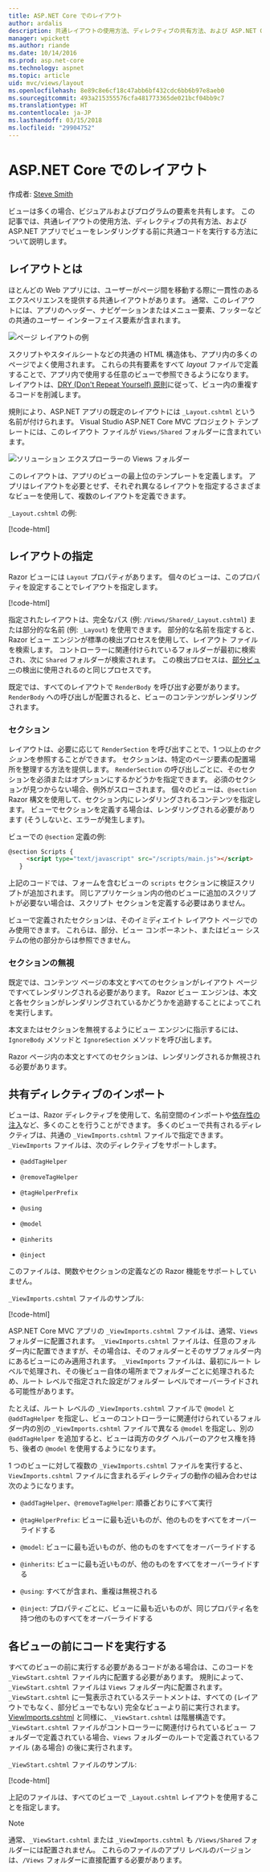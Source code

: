 ```yaml
---
title: ASP.NET Core でのレイアウト
author: ardalis
description: 共通レイアウトの使用方法、ディレクティブの共有方法、および ASP.NET Core アプリでビューをレンダリングする前に共通コードを実行する方法について説明します。
manager: wpickett
ms.author: riande
ms.date: 10/14/2016
ms.prod: asp.net-core
ms.technology: aspnet
ms.topic: article
uid: mvc/views/layout
ms.openlocfilehash: 8e89c8e6cf18c47abb6bf432cdc6bb6b97e8aeb0
ms.sourcegitcommit: 493a215355576cfa481773365de021bcf04bb9c7
ms.translationtype: HT
ms.contentlocale: ja-JP
ms.lasthandoff: 03/15/2018
ms.locfileid: "29904752"
---
```

# <a name="layout-in-aspnet-core"></a>ASP.NET Core でのレイアウト

作成者: [Steve Smith](https://ardalis.com/)

ビューは多くの場合、ビジュアルおよびプログラムの要素を共有します。 この記事では、共通レイアウトの使用方法、ディレクティブの共有方法、および ASP.NET アプリでビューをレンダリングする前に共通コードを実行する方法について説明します。

## <a name="what-is-a-layout"></a>レイアウトとは

ほとんどの Web アプリには、ユーザーがページ間を移動する際に一貫性のあるエクスペリエンスを提供する共通レイアウトがあります。 通常、このレイアウトには、アプリのヘッダー、ナビゲーションまたはメニュー要素、フッターなどの共通のユーザー インターフェイス要素が含まれます。

![ページ レイアウトの例](layout/_static/page-layout.png)

スクリプトやスタイルシートなどの共通の HTML 構造体も、アプリ内の多くのページでよく使用されます。 これらの共有要素をすべて *layout* ファイルで定義することで、アプリ内で使用する任意のビューで参照できるようになります。 レイアウトは、[DRY (Don't Repeat Yourself) 原則](http://deviq.com/don-t-repeat-yourself/)に従って、ビュー内の重複するコードを削減します。

規則により、ASP.NET アプリの既定のレイアウトには `_Layout.cshtml` という名前が付けられます。 Visual Studio ASP.NET Core MVC プロジェクト テンプレートには、このレイアウト ファイルが `Views/Shared` フォルダーに含まれています。

![ソリューション エクスプローラーの Views フォルダー](layout/_static/web-project-views.png)

このレイアウトは、アプリのビューの最上位のテンプレートを定義します。 アプリはレイアウトを必要とせず、それぞれ異なるレイアウトを指定するさまざまなビューを使用して、複数のレイアウトを定義できます。

`_Layout.cshtml` の例:

[!code-html[](../../common/samples/WebApplication1/Views/Shared/_Layout.cshtml?highlight=42,66)]

## <a name="specifying-a-layout"></a>レイアウトの指定

Razor ビューには `Layout` プロパティがあります。 個々のビューは、このプロパティを設定することでレイアウトを指定します。

[!code-html[](../../common/samples/WebApplication1/Views/_ViewStart.cshtml?highlight=2)]

指定されたレイアウトは、完全なパス (例: `/Views/Shared/_Layout.cshtml`) または部分的な名前 (例: `_Layout`) を使用できます。 部分的な名前を指定すると、Razor ビュー エンジンが標準の検出プロセスを使用して、レイアウト ファイルを検索します。 コントローラーに関連付けられているフォルダーが最初に検索され、次に `Shared` フォルダーが検索されます。 この検出プロセスは、[部分ビュー](partial.md)の検出に使用されるのと同じプロセスです。

既定では、すべてのレイアウトで `RenderBody` を呼び出す必要があります。 `RenderBody` への呼び出しが配置されると、ビューのコンテンツがレンダリングされます。

<a name="layout-sections-label"></a>

### <a name="sections"></a>セクション

レイアウトは、必要に応じて `RenderSection` を呼び出すことで、1 つ以上の*セクション*を参照することができます。 セクションは、特定のページ要素の配置場所を整理する方法を提供します。 `RenderSection` の呼び出しごとに、そのセクションを必須またはオプションにするかどうかを指定できます。 必須のセクションが見つからない場合、例外がスローされます。 個々のビューは、`@section` Razor 構文を使用して、セクション内にレンダリングされるコンテンツを指定します。 ビューでセクションを定義する場合は、レンダリングされる必要があります (そうしないと、エラーが発生します)。

ビューでの `@section` 定義の例:

```html
@section Scripts {
     <script type="text/javascript" src="/scripts/main.js"></script>
   }
   ```

上記のコードでは、フォームを含むビューの `scripts` セクションに検証スクリプトが追加されます。 同じアプリケーション内の他のビューに追加のスクリプトが必要ない場合は、スクリプト セクションを定義する必要はありません。

ビューで定義されたセクションは、そのイミディエイト レイアウト ページでのみ使用できます。 これらは、部分、ビュー コンポーネント、またはビュー システムの他の部分からは参照できません。

### <a name="ignoring-sections"></a>セクションの無視

既定では、コンテンツ ページの本文とすべてのセクションがレイアウト ページですべてレンダリングされる必要があります。 Razor ビュー エンジンは、本文と各セクションがレンダリングされているかどうかを追跡することによってこれを実行します。

本文またはセクションを無視するようにビュー エンジンに指示するには、`IgnoreBody` メソッドと `IgnoreSection` メソッドを呼び出します。

Razor ページ内の本文とすべてのセクションは、レンダリングされるか無視される必要があります。

<a name="viewimports"></a>

## <a name="importing-shared-directives"></a>共有ディレクティブのインポート

ビューは、Razor ディレクティブを使用して、名前空間のインポートや[依存性の注入](dependency-injection.md)など、多くのことを行うことができます。 多くのビューで共有されるディレクティブは、共通の `_ViewImports.cshtml` ファイルで指定できます。 `_ViewImports` ファイルは、次のディレクティブをサポートします。

* `@addTagHelper`

* `@removeTagHelper`

* `@tagHelperPrefix`

* `@using`

* `@model`

* `@inherits`

* `@inject`

このファイルは、関数やセクションの定義などの Razor 機能をサポートしていません。

`_ViewImports.cshtml` ファイルのサンプル:

[!code-html[](../../common/samples/WebApplication1/Views/_ViewImports.cshtml)]

ASP.NET Core MVC アプリの `_ViewImports.cshtml` ファイルは、通常、`Views` フォルダーに配置されます。 `_ViewImports.cshtml` ファイルは、任意のフォルダー内に配置できますが、その場合は、そのフォルダーとそのサブフォルダー内にあるビューにのみ適用されます。 `_ViewImports` ファイルは、最初にルート レベルで処理され、その後ビュー自体の場所までフォルダーごとに処理されるため、ルート レベルで指定された設定がフォルダー レベルでオーバーライドされる可能性があります。

たとえば、ルート レベルの `_ViewImports.cshtml` ファイルで `@model` と `@addTagHelper` を指定し、ビューのコントローラーに関連付けられているフォルダー内の別の `_ViewImports.cshtml` ファイルで異なる `@model` を指定し、別の `@addTagHelper` を追加すると、ビューは両方のタグ ヘルパーのアクセス権を持ち、後者の `@model` を使用するようになります。

1 つのビューに対して複数の `_ViewImports.cshtml` ファイルを実行すると、`ViewImports.cshtml` ファイルに含まれるディレクティブの動作の組み合わせは次のようになります。

* `@addTagHelper`、`@removeTagHelper`: 順番どおりにすべて実行

* `@tagHelperPrefix`: ビューに最も近いものが、他のものをすべてをオーバーライドする

* `@model`: ビューに最も近いものが、他のものをすべてをオーバーライドする

* `@inherits`: ビューに最も近いものが、他のものをすべてをオーバーライドする

* `@using`: すべてが含まれ、重複は無視される

* `@inject`: プロパティごとに、ビューに最も近いものが、同じプロパティ名を持つ他のものすべてをオーバーライドする

<a name="viewstart"></a>

## <a name="running-code-before-each-view"></a>各ビューの前にコードを実行する

すべてのビューの前に実行する必要があるコードがある場合は、このコードを `_ViewStart.cshtml` ファイル内に配置する必要があります。 規則によって、`_ViewStart.cshtml` ファイルは `Views` フォルダー内に配置されます。 `_ViewStart.cshtml` に一覧表示されているステートメントは、すべての (レイアウトでもなく、部分ビューでもない) 完全なビューより前に実行されます。 [ViewImports.cshtml](xref:mvc/views/layout#viewimports) と同様に、`_ViewStart.cshtml` は階層構造です。 `_ViewStart.cshtml` ファイルがコントローラーに関連付けられているビュー フォルダーで定義されている場合、`Views` フォルダーのルートで定義されているファイル (ある場合) の後に実行されます。

`_ViewStart.cshtml` ファイルのサンプル:

[!code-html[](../../common/samples/WebApplication1/Views/_ViewStart.cshtml)]

上記のファイルは、すべてのビューで `_Layout.cshtml` レイアウトを使用することを指定します。

> [!NOTE]
> 通常、`_ViewStart.cshtml` または `_ViewImports.cshtml` も `/Views/Shared` フォルダーには配置されません。 これらのファイルのアプリ レベルのバージョンは、`/Views` フォルダーに直接配置する必要があります。
